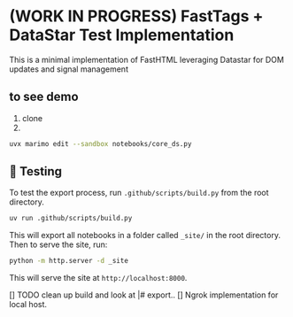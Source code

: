 # (WORK IN PROGRESS) FastTags + DataStar Test Implementation

This is a minimal implementation of FastHTML leveraging Datastar for DOM updates and signal management


## to see demo

1. clone
2. 
```zsh
uvx marimo edit --sandbox notebooks/core_ds.py
```

## 🧪 Testing

To test the export process, run `.github/scripts/build.py` from the root directory.

```bash
uv run .github/scripts/build.py
```

This will export all notebooks in a folder called `_site/` in the root directory. Then to serve the site, run:

```bash
python -m http.server -d _site
```

This will serve the site at `http://localhost:8000`.

[] TODO clean up build and look at |# export.. 
[] Ngrok implementation for local host. 